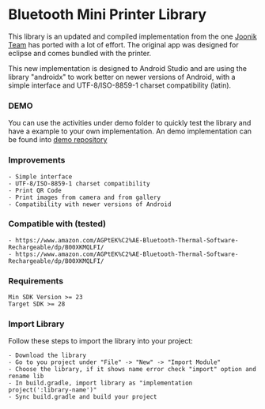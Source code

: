 # Bluetooth Mini Printer Library
This library is an updated and compiled implementation from the one [Joonik Team](https://github.com/Joonik/BlueToothDEMO) has ported with a lot of effort. The original app was designed for eclipse and comes bundled with the printer.

This new implementation is designed to Android Studio and are using the library "androidx" to work better on newer versions of Android, with a simple interface and UTF-8/ISO-8859-1 charset compatibility (latin).

### DEMO
You can use the activities under demo folder to quickly test the library and have a example to your own implementation. An demo implementation can be found into [demo repository](https://github.com/thiagoyou/bluetooth-mini-printer-demo) 

### Improvements
    - Simple interface
    - UTF-8/ISO-8859-1 charset compatibility
    - Print QR Code
    - Print images from camera and from gallery
    - Compatibility with newer versions of Android

### Compatible with (tested)
    - https://www.amazon.com/AGPtEK%C2%AE-Bluetooth-Thermal-Software-Rechargeable/dp/B00XKMQLFI/
    - https://www.amazon.com/AGPtEK%C2%AE-Bluetooth-Thermal-Software-Rechargeable/dp/B00XKMQLFI/

### Requirements
    Min SDK Version >= 23
    Target SDK >= 28
    
### Import Library
Follow these steps to import the library into your project:

    - Download the library
    - Go to you project under "File" -> "New" -> "Import Module"
    - Choose the library, if it shows name error check "import" option and rename lib
    - In build.gradle, import library as "implementation project(':library-name')"
    - Sync build.gradle and build your project